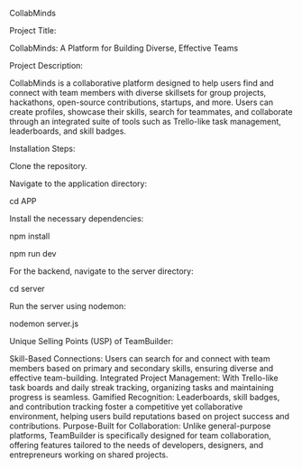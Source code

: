 CollabMinds

Project Title:

CollabMinds: A Platform for Building Diverse, Effective Teams

Project Description:

CollabMinds is a collaborative platform designed to help users find and connect with team members with diverse skillsets for group projects, hackathons, open-source contributions, startups, and more. Users can create profiles, showcase their skills, search for teammates, and collaborate through an integrated suite of tools such as Trello-like task management, leaderboards, and skill badges.

Installation Steps:

Clone the repository.

Navigate to the application directory:

cd APP

Install the necessary dependencies:

npm install

npm run dev

For the backend, navigate to the server directory:

cd server

Run the server using nodemon:

nodemon server.js

Unique Selling Points (USP) of TeamBuilder:

Skill-Based Connections: Users can search for and connect with team members based on primary and secondary skills, ensuring diverse and effective team-building.
Integrated Project Management: With Trello-like task boards and daily streak tracking, organizing tasks and maintaining progress is seamless.
Gamified Recognition: Leaderboards, skill badges, and contribution tracking foster a competitive yet collaborative environment, helping users build reputations based on project success and contributions.
Purpose-Built for Collaboration: Unlike general-purpose platforms, TeamBuilder is specifically designed for team collaboration, offering features tailored to the needs of developers, designers, and entrepreneurs working on shared projects.





